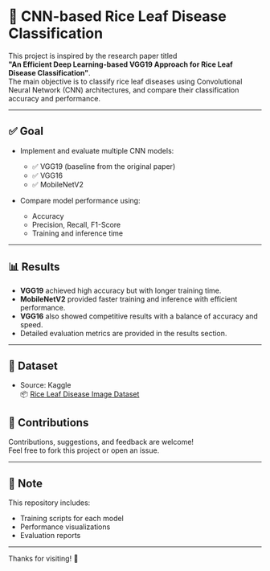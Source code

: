 # 🌾 CNN-based Rice Leaf Disease Classification

This project is inspired by the research paper titled  
**"An Efficient Deep Learning-based VGG19 Approach for Rice Leaf Disease Classification"**.  
The main objective is to classify rice leaf diseases using Convolutional Neural Network (CNN) architectures, and compare their classification accuracy and performance.

---

## ✅ Goal

- Implement and evaluate multiple CNN models:
  - ✅ VGG19 (baseline from the original paper)
  - ✅ VGG16
  - ✅ MobileNetV2

- Compare model performance using:
  - Accuracy
  - Precision, Recall, F1-Score
  - Training and inference time

---

## 📊 Results

- **VGG19** achieved high accuracy but with longer training time.
- **MobileNetV2** provided faster training and inference with efficient performance.
- **VGG16** also showed competitive results with a balance of accuracy and speed.
- Detailed evaluation metrics are provided in the results section.

---

## 📁 Dataset

- Source: Kaggle  
  📦 [Rice Leaf Disease Image Dataset](https://www.kaggle.com/datasets/nirmalsankalana/rice-leaf-disease-image)


## 🙌 Contributions

Contributions, suggestions, and feedback are welcome!  
Feel free to fork this project or open an issue.

---

## 📌 Note

This repository includes:
- Training scripts for each model
- Performance visualizations
- Evaluation reports

---

Thanks for visiting! 🌱
